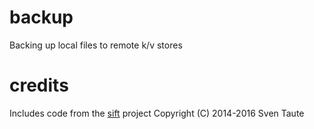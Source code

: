 # backup
Backing up local files to remote k/v stores

# credits
Includes code from the [sift](https://github.com/svent/sift) project Copyright (C) 2014-2016 Sven Taute
